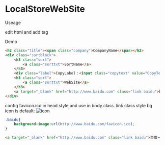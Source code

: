 # LocalStoreWebSite

Useage

edit html and add tag

Demo
```html
<h2 class="title"><span class="company">CompanyName</span></h2>
<div class="sortblock">	
	<h3 class="sort">
		<a class="sorttxt">SortName</a>
	</h3>
	<div class="label">CopyLabel：<input class="copytext" value="CopyText" readonly="true" /></div>
	<h3 class="sort">
		<a class="sorttxt">WebSite</a>
	</h3>
	<a target="_blank" href="http://www.baidu.com" class="link baidu">baidu</a>
</div>
```

config favicon.ico in head style and use in body class.
link class style bg icon is default: ![icon](https://ss0.bdstatic.com/k4oZeXSm1A5BphGlnYG/icon/6000.png)

```css
.baidu{
	background-image:url(http://www.baidu.com/favicon.ico);
}
```
```html
<a target="_blank" href="http://www.baidu.com" class="link baidu">百度一下</a>
```